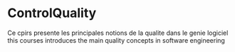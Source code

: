 # ControlQuality

Ce cpirs presente les principales notions de la qualite dans le genie logiciel
this courses introduces the main quality concepts in software engineering